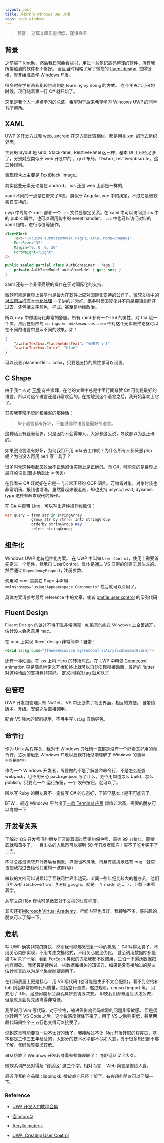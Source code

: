 ```yaml
---
layout: post
title: 开始学习 Windows UWP 开发
tags: code windows
---
```


> 预警： 这篇文章质量很低，谨慎查阅

## 背景

之前买了 kindle，然后我日常会看些书，用过一些笔记高亮整理的软件，所有我所接触到的软件都不够好。 而且当时粗略了解了微软的 [fluent design](https://www.microsoft.com/design/fluent/), 觉得很棒，就开始准备学 Windows 开发。

很多时候学东西我比较崇尚的是 learning by doing 的方式。 在今年五六月份的时候，项目随着第一行 C# 就开始了。

这里是我个人一点点学习的总结，希望对于后来希望学习 Windows UWP 的同学有所帮助。

## XAML

UWP 的开发方式和 web, android 在这方面比较相似。都是用类 xml 的形式组织界面。

主要的 layout 是 Grid, StackPanel, RelativePanel 这三种，基本 UI 上已经足够了，分别对应类似于 web 开发中的 ，grid 布局，flexbox, relative/absolute。这三种规则。

表现模块上主要是 TextBlock, Image。

其实这些元素无论是在 android， ios 还是 web 上都是一样的。

xaml 不同的一点是它带来了`绑定`，类似于 Angular, vue 中的绑定，不过它是微软亲自支持的。 

uwp 中的每个 xaml 都和一个 `.cs` 文件是绑定关系。在 xaml 中可以访问到 .cs 中的 public 属性，也可以调用其中的 event handler， `.cs` 中也可以访问对应的 xaml 结构，进行取值等操作。

```html
<TextBlock
    Text="{x:Bind authViewModel.PageH1Title, Mode=OneWay}"
    FontSize="32"
    Margin="0, 0, 0, 30"
    FontWeight="Light"
/>
```

```csharp
public sealed partial class AuthContainer : Page {
    private AuthViewModel authViewModel { get; set; }
}
```

xaml 还有一个非常亮眼的操作在于对国际化的支持。

微软可能是世界上最早也是最大在软件上应对国际化支持的公司了。微软文档中的 [对应用进行可本地化处理](https://docs.microsoft.com/zh-cn/windows/uwp/design/globalizing/prepare-your-app-for-localization) 一节讲的非常好。很多时候国际化并不只是把语言翻译过去，还包括文字颜色，样式，甚至是地缘政治。

所以 uwp 中做国际化非常的舒服。所有 xaml 都有一个 `Uid` 的属性，对 Uid 赋一个值，然后在对应的 `strings/en-US/Resources.resw` 中对这个元素做描述就可以在不同的语言中显示不同的效果。如：

```json
{
    "avatarTextbox.PlaceholderText": "头像的 url",
    "avatarTextbox.Color": "blue"
}
```

可以设置 placeholder + color，只要是支持的属性都可以设置。

## C Shape

由于我个人对 [王垠](http://www.yinwang.org/) 有些崇拜，在他的文章中总是字里行间夸赞 C# 可能是最好的语言，所以对这个语言还是非常欢迎的。在接触到这个语言之后，我开始喜欢上它了。

其实我非常不赞同和稀泥的那种话：

> 每个语言都有好坏，不能说哪种语言是最好的语言。

这种话没有丝毫营养，只是因为不会得罪人，大家都这么说，导致都以为是正确的。

如果说语言没有好坏，为何我们不用 ada 去工作呢？为什么所有人都厌恶 php 呢？为何没人再用 perl 写工具了？

很多时候这种看起来政治不正确的话实际上是正确的。而 C#，可能真的是世界上最好的语言(至少确定比 js 优秀)

在我看来 C# 好就好在它是一门非常正经的 OOP 语言。万物皆对象，对象封装也非常明确，报错也准确。虽然看起来很老派，却也支持 async/await, dynamic type 这种看起来现代的操作。

在 C# 中自带 Linq，可以写出这种操作你敢信：

```csharp
var query = from str in stringArray
            group str by str[0] into stringGroup  
            orderby stringGroup.Key  
            select stringGroup;
```

## 组件化

Windows UWP 也有组件化方案。 在 UWP 中叫做 `User Control`，使用上需要首先定义一个组件，继承自 UserControl，具体是通过 VS 自带的创建工具生成的。然后通过 `DependencyProperty` 注册参数。

使用的 xaml 需要在 Page 中声明 `xmlns:comps="using:AppNamespace.Components"` 然后就可以引用了。

具体方案请参考最后 reference 中的文章，或者 [profile user control](https://github.com/clippingkk/kindle-viewer/blob/master/kindle-viewer/Components/ProfileInfo.xaml.cs) 的示例代码

## Fluent Design

Fluent Design 的设计不得不说非常漂亮，如果真的能在 Windows 上全面铺开，估计没人会愿意用 mac。

在 mac 上实现 fluent design 非常简单：自带！

```html
<Grid Background="{ThemeResource SystemControlAcrylicElementBrush}">
```

还有一种动画。在 ios 上叫 Hero 的转场方式，在 UWP 中叫做 [Connected animation](https://docs.microsoft.com/en-us/windows/uwp/design/motion/connected-animation) 只是简单地定义开始和终止就可以自动实现衔接动画，最近的 flutter 对这种动画的支持也非常好。 [定义同样的 tag 就可以了](https://flutter.io/docs/development/ui/animations/hero-animations)

## 包管理

UWP 开发包管理只有 NuGet， VS 中还提供了视图界面，相当的方便。 自带锁版本，升级。安装之后直接调用。

配合 VS 强大的智能提示，不用手写 `using` 自动导包。

## 命令行

作为 Unix 系程序员，我对于 Windows 的吐槽一直都是没有一个好看又好用的命令行，这次接触到 Windows 开发以后我开始渐渐理解了 Windows 的哲学 —— `不需要命令行`

作为一个 Windows 开发者，所要做的不是了解各种命令行，不是怎么配置 webpack，也不用关心 package.json 写了什么，更不用知道怎么 build，怎么 publish。只要点一个 运行按钮，一个 发布按钮。就可以了。

所以写 Ruby 的朋友真不一定有写 C# 的心态好，下班早基本上是不可能的了。

BTW： 最近 Windows 平台出了[一款 Terminal 应用](https://github.com/Eugeny/terminus) 颜值非常高，需要的朋友可以考虑一下

## 开发者关系

了解过 iOS 开发费用的朋友们可能耳闻过苹果的保护费，高达 99 刀每年。而微软就和蔼多了，一百出头的人民币可以买到 50 年开发者账户！买不了吃亏买不了上当。

不过总感觉微软开发者后台很慢，界面也不灵活，而且有些提示还有 bug，就应该把我招过去给他们重构一波嘛(😂)

微软的文档可以说顶起了互联网世界半边天。听闻一些年纪比较大的程序员，他们当年没有 stackoverflow, 也没有 google，就是一个 msdn 走天下，下载下来看着学。

从前文的 i18n 模块可见微软对于文档的认真程度。

其实还有[Microsoft Virtual Academy](https://mva.microsoft.com/)，听闻内容也很好，我接触不多，感兴趣的朋友可以了解一下。

## 危机

写 UWP 确实非常的爽快，然而我也能够感觉到一种危机感： C# 写得太爽了，不用关心内部实现，不用考虑文档格式，不用关心底层优化。 甚至调用数据库都是被 C# 包了一层，看到 ForEach 类似的方法我都不敢调用，生怕一下遍历数据把内存爆破。 我还算是接触过一些数据库相关的知识的，如果是没有接触过的朋友估计就真的以为是个集合随便调用了。

在代码质量上更是担心：用 VS 写代码 (也可能是由于不太会配置)，看不到空格和 tab 则会非常影响代码质量，包括空行调整，缩进规则，unused import 等。 只要用了 IDE，这些问题都会莫名其妙变得很次要。 即使我们都知道应该怎么做，但是就是会优先级降得非常低。

我平时用 Vim 写代码，对于空格，缩进等影响代码优雅的问题非常敏感。 但是偶尔转用了 VS Code 之后，这个敏感度就绛下来了。用了 VS 之后则更低，甚至两段代码间空个三五行也变得可以接受了。

说到这里可能要将一些不太好的话了。我接触过不少 .Net 开发转职的程序员，基本都是工作三五年经验的，大部分的技术水平都不尽如人意，对于很多知识都不够了解，代码优雅要求较低。

自从接触了 Windows 开发我觉得有些能理解了： 在舒适区呆了太久。

微软系列产品对得起 “舒适区” 这三个字。相对而言， Web 简直是惨绝人寰。

最近我写的产品叫 [clippingkk](https://github.com/clippingkk/kindle-viewer), 微软商店已经上架了。有兴趣的朋友可以了解一下。

### Reference

* [UWP 开发入门教程合集](https://www.bilibili.com/video/av7997007)

* [@TotoroQ](https://juejin.im/user/5b347fede51d4558d9235b8d/posts)

* [Acrylic material](https://docs.microsoft.com/en-us/windows/uwp/design/style/acrylic)

* [UWP: Creating User Control](https://social.technet.microsoft.com/wiki/contents/articles/32795.uwp-creating-user-control.aspx)
